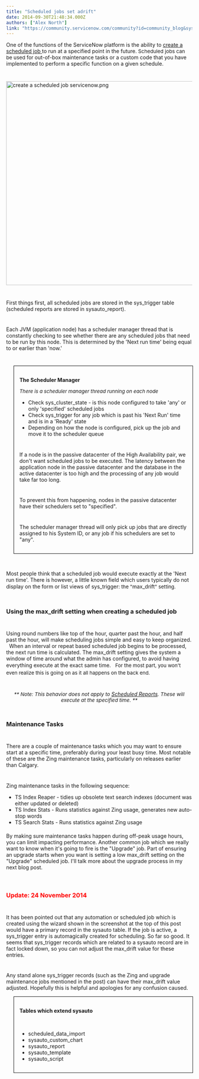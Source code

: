 ```yaml
---
title: "Scheduled jobs set adrift"
date: 2014-09-30T21:48:34.000Z
authors: ["Alex North"]
link: "https://community.servicenow.com/community?id=community_blog&sys_id=1dada2a9dbd0dbc01dcaf3231f96191a"
---
```

<p>One of the functions of the ServiceNow platform is the ability to <a title="k-external-small" class="jive-link-external-small" href="http://wiki.servicenow.com/index.php?title=Creating_a_Scheduled_Job" rel="nofollow" target="_blank">create a scheduled job</a><a title="k-external-small" class="jive-link-external-small" href="http://wiki.servicenow.com/index.php?title=Creating_a_Scheduled_Job" rel="nofollow" target="_blank"> </a>to run at a specified point in the future.<span style="font-size: 13.63636302948px;"> Scheduled jobs can be used for o</span>ut-of-box maintenance tasks or a custom code that you have implemented to perform a specific function on a given schedule.</p><p style="min-height: 8pt; height: 8pt; padding: 0px;">  </p><p><a _jive_internal="true" href="/servlet/JiveServlet/showImage/38-3489-14122/create a scheduled job servicenow.png"><img  alt="create a scheduled job servicenow.png" class="image-0 jive-image" height="193" src="a3f91c42db5c17041dcaf3231f961958.iix" style="height: auto; display: block; margin-left: auto; margin-right: auto;" width="552"/></a></p><p style="min-height: 8pt; height: 8pt; padding: 0px;">  </p><p>First things first, all scheduled jobs are stored in the sys_trigger table (scheduled reports are stored in sysauto_report).</p><p style="min-height: 8pt; height: 8pt; padding: 0px;">  </p><div><p>Each JVM (application node) has a scheduler manager thread that is constantly checking to see whether there are any scheduled jobs that need to be run by this node. This is determined by the 'Next run time' being equal to or earlier than 'now.'</p><p style="min-height: 8pt; height: 8pt; padding: 0px;">  </p><div style="clear: both;"> </div><div style="float: center; border: 1px solid black; width: 90%; padding: 15px; margin-left: 20px; margin-bottom: 20px;"><p><strong>The Scheduler Manager</strong></p><p style="text-align: left;"><span style="font-size: 10pt;"><em>There is a scheduler manager thread running on each node</em></span></p><ul><li>Check sys_cluster_state - is this node configured to take 'any' or only 'specified' scheduled jobs</li><li>Check sys_trigger for any job which is past his 'Next Run' time and is in a 'Ready' state</li><li>Depending on how the node is configured, pick up the job and move it to the scheduler queue</li></ul><p style="min-height: 8pt; height: 8pt; padding: 0px;">  </p><p>If a node is in the passive datacenter of the High Availability pair, we don't want scheduled jobs to be executed. The latency between the application node in the passive datacenter and the database in the active datacenter is too high and the processing of any job would take far too long.</p><p style="min-height: 8pt; height: 8pt; padding: 0px;">  </p><p>To prevent this from happening, nodes in the passive datacenter have their schedulers set to "specified".</p><p style="min-height: 8pt; height: 8pt; padding: 0px;">  </p><p>The scheduler manager thread will only pick up jobs that are directly assigned to his System ID, or any job if his schedulers are set to "any".</p></div><p style="min-height: 8pt; height: 8pt; padding: 0px;">  </p><p>Most people think that a scheduled job would execute exactly at the 'Next run time'. There is however, a little known field which users typically do not display on the form or list views of sys_trigger:<span style="font-size: 10pt; line-height: 1.5em;"> the "</span>max_drift<span style="font-size: 10pt; line-height: 1.5em;">" setting.</span></p><p style="min-height: 8pt; height: 8pt; padding: 0px;">  </p><h3>Using the max_drift setting when creating a scheduled job</h3><p style="min-height: 8pt; height: 8pt; padding: 0px;">  </p><p>Using round numbers like top of the hour, quarter past the hour, and half past the hour, will make scheduling jobs simple and easy to keep organized.   When an interval or repeat based scheduled job begins to be processed, the next run time is calculated. The max_drift setting gives the system a window of time around what the admin has configured, to avoid having everything execute at the exact same time.   <span style="font-size: 10pt; line-height: 1.5em;">For the most part, you won't even realize this is going on as it all happens on the back end. </span></p><p style="min-height: 8pt; height: 8pt; padding: 0px;">  </p><p style="text-align: center;"><span style="font-size: 13.63636302948px; text-align: center;"><em>** Note: This behavior does not apply to </em></span><em><a title="k-external-small" class="jive-link-external-small" href="http://wiki.servicenow.com/index.php?title=Scheduling_and_Publishing_Reports" rel="nofollow" target="_blank">Scheduled Reports</a></em><span style="font-size: 13.63636302948px; text-align: center;"><em>. These will execute at the specified time. **</em></span></p><p style="min-height: 8pt; height: 8pt; padding: 0px;">  </p><h3>Maintenance Tasks</h3><p style="min-height: 8pt; height: 8pt; padding: 0px;">  </p><p>There are a couple of maintenance tasks which you may want to ensure start at a specific time, preferably during your least busy time. Most notable of these are the Zing maintenance tasks, particularly on releases earlier than Calgary.</p><p style="min-height: 8pt; height: 8pt; padding: 0px;">  </p><p>Zing maintenance tasks in the following sequence:</p><ul><li>TS Index Reaper - tidies up obsolete text search indexes (document was either updated or deleted)</li><li>TS Index Stats - Runs statistics against Zing usage, generates new auto-stop words</li><li>TS Search Stats - Runs statistics against Zing usage</li></ul><p style="margin-top: 20px;">By making sure maintenance tasks happen during off-peak usage hours, you can limit impacting performance. Another common job which we really want to know when it's going to fire is the "Upgrade" job. Part of ensuring an upgrade starts when you want is setting a low max_drift setting on the "Upgrade" scheduled job. I'll talk more about the upgrade process in my next blog post.</p><h3></h3><p style="min-height: 8pt; height: 8pt; padding: 0px;">  </p><h3><span style="color: #ff0000;">Update: 24 November 2014</span></h3><p style="min-height: 8pt; height: 8pt; padding: 0px;">  </p></div><div><p>It has been pointed out that any automation or scheduled job which is created using the wizard shown in the screenshot at the top of this post would have a primary record in the sysauto table. If the job is active, a sys_trigger entry is automagically created for scheduling. So far so good. It seems that sys_trigger records which are related to a sysauto record are in fact locked down, so you can not adjust the max_drift value for these entries.</p><p style="min-height: 8pt; height: 8pt; padding: 0px;">  </p><p>Any stand alone sys_trigger records (such as the Zing and upgrade maintenance jobs mentioned in the post) can have their max_drift value adjusted. Hopefully this is helpful and apologies for any confusion caused.</p><div style="clear: both;"> </div><div style="clear: both;"> </div><div style="float: center; border: 1px solid black; width: 90%; padding: 15px; margin-top: 15px; margin-left: 20px; margin-bottom: 20px;"><p><strong>Tables which extend sysauto</strong></p><p><strong><br/></strong></p><ul><li>scheduled_data_import</li><li>sysauto_custom_chart</li><li>sysauto_report</li><li>sysauto_template</li><li>sysauto_script</li></ul></div></div>